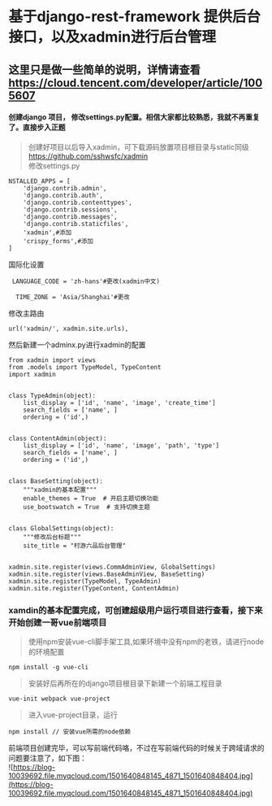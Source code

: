 # 基于django-rest-framework 提供后台接口，以及xadmin进行后台管理
## 这里只是做一些简单的说明，详情请查看 https://cloud.tencent.com/developer/article/1005607
     
#### 创建django 项目， 修改settings.py配置。相信大家都比较熟悉，我就不再重复了。直接步入正题       
>创建好项目以后导入xadmin，可下载源码放置项目根目录与static同级 https://github.com/sshwsfc/xadmin        
修改settings.py       
```
NSTALLED_APPS = [
    'django.contrib.admin',
    'django.contrib.auth',
    'django.contrib.contenttypes',
    'django.contrib.sessions',
    'django.contrib.messages',
    'django.contrib.staticfiles',
    'xadmin',#添加
    'crispy_forms',#添加
]

```       
国际化设置          
```
 LANGUAGE_CODE = 'zh-hans'#更改(xadmin中文)

  TIME_ZONE = 'Asia/Shanghai'#更改
```       
修改主路由          
```
url('xadmin/', xadmin.site.urls),
```            
然后新建一个adminx.py进行xadmin的配置         
```
from xadmin import views
from .models import TypeModel, TypeContent
import xadmin


class TypeAdmin(object):
    list_display = ['id', 'name', 'image', 'create_time']
    search_fields = ['name', ]
    ordering = ('id',)


class ContentAdmin(object):
    list_display = ['id', 'name', 'image', 'path', 'type']
    search_fields = ['name', ]
    ordering = ('id',)


class BaseSetting(object):
    """xadmin的基本配置"""
    enable_themes = True  # 开启主题切换功能
    use_bootswatch = True  # 支持切换主题


class GlobalSettings(object):
    """修改后台标题"""
    site_title = "村游六品后台管理"


xadmin.site.register(views.CommAdminView, GlobalSettings)
xadmin.site.register(views.BaseAdminView, BaseSetting)
xadmin.site.register(TypeModel, TypeAdmin)
xadmin.site.register(TypeContent, ContentAdmin)
```            
### xamdin的基本配置完成，可创建超级用户运行项目进行查看，接下来开始创建一哥vue前端项目          
>使用npm安装vue-cli脚手架工具,如果环境中没有npm的老铁，请进行node的环境配置        
```
npm install -g vue-cli
```       
>安装好后再所在的django项目根目录下新建一个前端工程目录         
```
vue-init webpack vue-project
```       
> 进入vue-project目录，运行          
```
npm install // 安装vue所需的node依赖
```       
前端项目创建完毕，可以写前端代码咯，不过在写前端代码的时候关于跨域请求的问题要注意了，如下图：        
![https://blog-10039692.file.myqcloud.com/1501640848145_4871_1501640848404.jpg](https://blog-10039692.file.myqcloud.com/1501640848145_4871_1501640848404.jpg)


       
